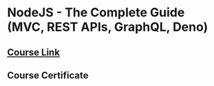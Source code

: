 # NodeJS - The Complete Guide (MVC, REST APIs, GraphQL, Deno)

## [Course Link](https://www.udemy.com/course/nodejs-the-complete-guide/)

## Course Certificate
